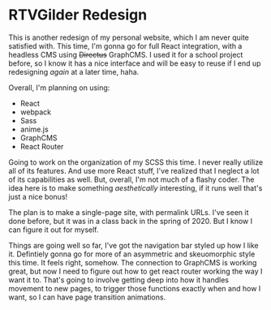 # RTVGilder Redesign
This is another redesign of my personal website, which I am never quite satisfied with. This time, I'm gonna go for full React integration, with a headless CMS using ~~Directus~~ GraphCMS. I used it for a school project before, so I know it has a nice interface and will be easy to reuse if I end up redesigning _again_ at a later time, haha.

  Overall, I'm planning on using:

- React
- webpack
- Sass
- anime.js
- GraphCMS
- React Router

Going to work on the organization of my SCSS this time. I never really utilize all of its features. And use more React stuff, I've realized that I neglect a lot of its capabilities as well. But, overall, I'm not much of a flashy coder. The idea here is to make something _aesthetically_ interesting, if it runs well that's just a nice bonus!

The plan is to make a single-page site, with permalink URLs. I've seen it done before, but it was in a class back in the spring of 2020. But I know I can figure it out for myself.

Things are going well so far, I've got the navigation bar styled up how I like it. Defintiely gonna go for more of an asymmetric and skeuomorphic style this time. It feels right, somehow. The connection to GraphCMS is working great, but now I need to figure out how to get react router working the way I want it to. That's going to involve getting deep into how it handles movement to new pages, to trigger those functions exactly when and how I want, so I can have page transition animations.
